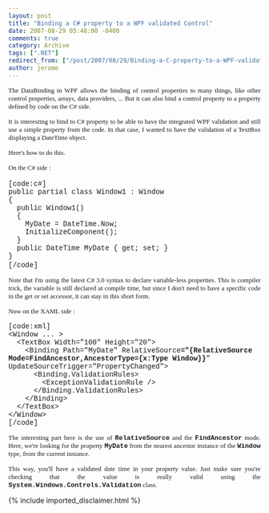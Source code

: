 ```yaml
---
layout: post
title: "Binding a C# property to a WPF validated Control"
date: 2007-08-29 05:48:00 -0400
comments: true
category: Archive
tags: [".NET"]
redirect_from: ["/post/2007/08/29/Binding-a-C-property-to-a-WPF-validated-Control", "/post/2007/08/29/binding-a-c-property-to-a-wpf-validated-control"]
author: jerome
---
```

<!-- more -->
<p align="justify">
<font face="trebuchet ms,geneva" size="2">The DataBinding in WPF allows the binding&nbsp;of control properties to many things, like other control properties, arrays, data providers, ... But it can also bind a control property to a property defined by code on the C# side. </font>
</p>
<p align="justify">
<font face="trebuchet ms,geneva" size="2">It is interesting to bind to C# property to be able to have the integrated WPF validation and still use a simple property from&nbsp;the code. In that case, I wanted to have the validation of a TextBox displaying a DateTime object. </font>
</p>
<p>
<font face="trebuchet ms,geneva" size="2">Here&#39;s how to do this. </font>
</p>
<p>
<font face="trebuchet ms,geneva" size="2">On the C# side :</font> <br />
<font size="2" color="#0000ff"><br />
</font><font face="Courier New">[code:c#]<br />
public partial class Window1 : Window<br />
{&nbsp; <br />
&nbsp; public Window1()&nbsp; <br />
&nbsp; {&nbsp;&nbsp;&nbsp; <br />
&nbsp;&nbsp;&nbsp; MyDate = DateTime.Now;<br />
&nbsp;&nbsp;&nbsp; InitializeComponent();<br />
&nbsp; }<br />
&nbsp; public DateTime MyDate { get; set; }<br />
}<br />
[/code]</font>&nbsp; 
</p>
<p align="justify">
<font face="trebuchet ms,geneva" size="2">Note that I&#39;m using the latest C# 3.0 syntax to declare variable-less properties. This is compiler trick, the variable is still declared at compile time, but since I don&#39;t need to have a specific code in the get or set accessor, it can stay in this short form. </font>
</p>
<p align="justify">
<font face="trebuchet ms,geneva" size="2">Now on the XAML side : </font>
</p>
<font face="courier new,courier">[code:xml]<br />
&lt;Window ... &gt;<br />
&nbsp; &lt;TextBox Width=&quot;100&quot; Height=&quot;20&quot;&gt;<br />
&nbsp;&nbsp;&nbsp; &lt;Binding Path=&quot;MyDate&quot; RelativeSource<strong>=&quot;{RelativeSource Mode=FindAncestor,AncestorType={x:Type Window}}</strong>&quot; UpdateSourceTrigger=&quot;PropertyChanged&quot;&gt;<br />
&nbsp;&nbsp;&nbsp;&nbsp;&nbsp; &lt;Binding.ValidationRules&gt;<br />
&nbsp;&nbsp;&nbsp;&nbsp;&nbsp;&nbsp;&nbsp; &lt;ExceptionValidationRule /&gt;<br />
&nbsp;&nbsp;&nbsp;&nbsp;&nbsp; &lt;/Binding.ValidationRules&gt;<br />
&nbsp;&nbsp;&nbsp; &lt;/Binding&gt;<br />
&nbsp; &lt;/TextBox&gt;<br />
&lt;/Window&gt; <br />
[/code]</font> 
<p align="justify">
<font face="Verdana" size="2"><font face="trebuchet ms,geneva">The interesting part here is the use of</font> <strong><font face="Courier New">RelativeSource</font></strong> <font face="trebuchet ms,geneva">and the</font> <strong><font face="Courier New">FindAncestor</font></strong> <font face="trebuchet ms,geneva">mode. Here, we&#39;re looking for the property</font> <strong><font face="Courier New">MyDate</font> </strong><font face="trebuchet ms,geneva">from the nearest ancestor&nbsp;instance&nbsp;of the</font> <strong><font face="Courier New">Window</font></strong> <font face="trebuchet ms,geneva">type, from the current instance.</font></font><font face="trebuchet ms,geneva"> </font>
</p>
<p align="justify">
<font face="Verdana" size="2"><font face="trebuchet ms,geneva">This way, you&#39;ll have a validated date time in your property value. Just make sure you&#39;re checking that the value is really valid using the</font> <strong><font face="Courier New">System.Windows.Controls.Validation</font></strong> <font face="trebuchet ms,geneva">class.</font></font><font face="trebuchet ms,geneva"> </font>
</p>

{% include imported_disclaimer.html %}
